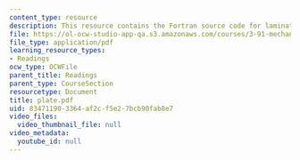 ```yaml
---
content_type: resource
description: This resource contains the Fortran source code for laminated plate calculations.
file: https://ol-ocw-studio-app-qa.s3.amazonaws.com/courses/3-91-mechanical-behavior-of-plastics-spring-2007/834711903364af2cf5e27bcb90fab8e7_plate.pdf
file_type: application/pdf
learning_resource_types:
- Readings
ocw_type: OCWFile
parent_title: Readings
parent_type: CourseSection
resourcetype: Document
title: plate.pdf
uid: 83471190-3364-af2c-f5e2-7bcb90fab8e7
video_files:
  video_thumbnail_file: null
video_metadata:
  youtube_id: null
---
```


